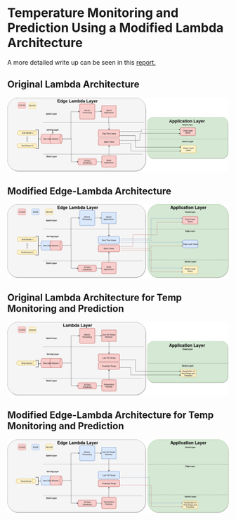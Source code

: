 # Temperature Monitoring and Prediction Using a Modified Lambda Architecture
A more detailed write up can be seen in this [report.](./Edge_Lambda_Mode.pdf)

## Original Lambda Architecture
![alt text](lambda.png "Original Lambda Architecture")

## Modified Edge-Lambda Architecture
![alt text](lambda_edge.png "Modified Edge-Lambda Architecture")

## Original Lambda Architecture for Temp Monitoring and Prediction
![alt text](lambda_temp.png "Original Lambda Architecture for Temp Monitoring and Prediction")

## Modified Edge-Lambda Architecture for Temp Monitoring and Prediction
![alt text](edge-lambda-temp.png "Modified Edge-Lambda Architecture for Temp Monitoring and Prediction")
